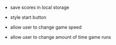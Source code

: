 * save scores in local storage

* style start button

* allow user to change game speed

* allow user to change amount of time game runs